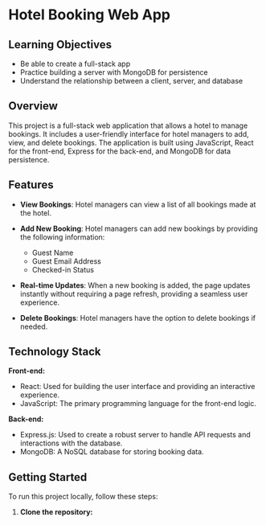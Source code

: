 # Hotel Booking Web App

## Learning Objectives

- Be able to create a full-stack app
- Practice building a server with MongoDB for persistence
- Understand the relationship between a client, server, and database

## Overview

This project is a full-stack web application that allows a hotel to manage bookings. It includes a user-friendly interface for hotel managers to add, view, and delete bookings. The application is built using JavaScript, React for the front-end, Express for the back-end, and MongoDB for data persistence.

## Features

- **View Bookings**: Hotel managers can view a list of all bookings made at the hotel.

- **Add New Booking**: Hotel managers can add new bookings by providing the following information:
  - Guest Name
  - Guest Email Address
  - Checked-in Status

- **Real-time Updates**: When a new booking is added, the page updates instantly without requiring a page refresh, providing a seamless user experience.

- **Delete Bookings**: Hotel managers have the option to delete bookings if needed.

## Technology Stack

**Front-end:**

- React: Used for building the user interface and providing an interactive experience.
- JavaScript: The primary programming language for the front-end logic.

**Back-end:**

- Express.js: Used to create a robust server to handle API requests and interactions with the database.
- MongoDB: A NoSQL database for storing booking data.

## Getting Started

To run this project locally, follow these steps:

1. **Clone the repository:**
